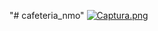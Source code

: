 "# cafeteria_nmo" 
[![Captura.png](https://i.postimg.cc/8cZPfdZx/Captura.png)](https://postimg.cc/Pv8kBDsM)
